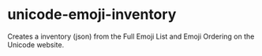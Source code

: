 # unicode-emoji-inventory
 Creates a inventory (json) from the Full Emoji List and Emoji Ordering on the Unicode website.
